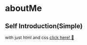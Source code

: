 # aboutMe

## Self Introduction(Simple)
with just html and css
[click here! 👀](https://3o14.github.io/aboutMe/)

